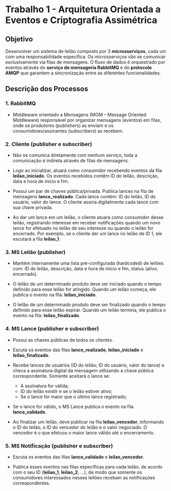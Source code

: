 # Trabalho 1 - Arquitetura Orientada a Eventos e Criptografia Assimétrica

## Objetivo

Desenvolver um sistema de leilão composto por 3 **microsserviços**, cada um com uma responsabilidade específica. Os microsserviços vão se comunicar exclusivamente via filas de mensagens. O fluxo de dados é orquestrado por eventos através do **serviço de mensageria RabbitMQ** e do **protocolo AMQP** que garantem a sincronização entre as diferentes funcionalidades.

## Descrição dos Processos

### 1. RabbitMQ
- Middleware orientado a Mensagens (MOM – Message Oriented Middleware) responsável por organizar mensagens (eventos) em filas, onde os produtores (publishers) as enviam e os consumidores/assinantes (subscribers) as recebem.

### 2. Cliente (publisher e subscriber)
- Não se comunica diretamente com nenhum serviço, toda a comunicação é indireta através de filas de mensagens.

- Logo ao inicializar, atuará como consumidor recebendo eventos da fila **leilao_iniciado**. Os eventos recebidos contêm ID do leilão, descrição, data e hora de início e fim.

- Possui um par de chaves pública/privada. Publica lances na fila de mensagens **lance_realizado**. Cada lance contém: ID do leilão, ID do usuário, valor do lance. O cliente assina digitalmente cada lance com sua chave privada.

-  Ao dar um lance em um leilão, o cliente atuará como consumidor desse leilão, registrando interesse em receber notificações quando um novo lance for efetuado no leilão de seu interesse ou quando o leilão for encerrado. Por exemplo, se o cliente der um lance no leilão de ID 1, ele escutará a fila **leilao_1**.

### 3. MS Leilão (publisher)
- Mantém internamente uma lista pré-configurada (hardcoded) de leilões com: ID do leilão, descrição, data e hora de início e fim, status (ativo, encerrado).

- O leilão de um determinado produto deve ser iniciado quando o tempo definido para esse leilão for atingido. Quando um leilão começa, ele publica o evento na fila: **leilao_iniciado**.

- O leilão de um determinado produto deve ser finalizado quando o tempo definido para esse leilão expirar. Quando um leilão termina, ele publica o evento na fila: **leilao_finalizado**.

### 4. MS Lance (publisher e subscriber)
- Possui as chaves públicas de todos os clientes.

- Escuta os eventos das filas **lance_realizado**, **leilao_iniciado** e **leilao_finalizado**.

- Recebe lances de usuários (ID do leilão; ID do usuário, valor do lance) e checa a assinatura digital da mensagem utilizando a chave pública correspondente. Somente aceitará o lance se:
    - A assinatura for válida;
    - ID do leilão existir e se o leilão estiver ativo;
    - Se o lance for maior que o último lance registrado;

- Se o lance for válido, o MS Lance publica o evento na fila **lance_validado**.

- Ao finalizar um leilão, deve publicar na fila **leilao_vencedor**, informando o ID do leilão, o ID do vencedor do leilão e o valor negociado. O vencedor é o que efetuou o maior lance válido até o encerramento.

### 5. MS Notificação (publisher e subscriber)
- Escuta os eventos das filas **lance_validado** e **leilao_vencedor**.

- Publica esses eventos nas filas específicas para cada leilão, de acordo com o seu ID (**leilao_1**, **leilao_2**, ...), de modo que somente os consumidores interessados nesses leilões recebam as notificações correspondentes.